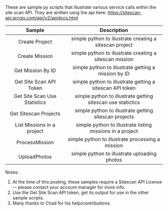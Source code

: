 These are sample py scripts that illustrate various service calls within the site scan API. They are written usng the api here: https://sitescan-api.arcgis.com/api/v2/apidocs.html

| Sample  | Description    |
| :---:   | :---: |
| Create Project | simple python to illustrate creating a sitescan project   |
| Create Mission | simple python to illustrate creating a sitescan mission   |
| Get Mission By ID | simple python to illustrate getting a mission by ID   |
| Get Site Scan API Token | simple python to illustrate getting a sitescan API token   |
| Get Site Scan Use Statistics | simple python to illustrate getting sitescan use statictics   |
| Get Sitescan Projects | simple python to illustrate getting sitescan projects   |
| List Missions in a project | simple python to illustrate listing missions in a project   |
| ProcessMission | simple python to illustrate processing a mission  |
| UploadPhotos | simple python to illustrate uploading photos  |

Notes: 

1. At the time of this posting, these samples require a Sitescan API License -- please contact your account manager for more info.
2. Use the Get Site Scan API token, get its output for use in the other sample scripts.
3. Many thanks to Chad for his help/contributions.

